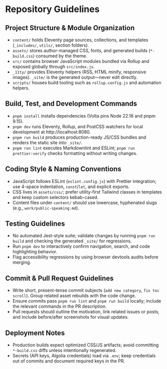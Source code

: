 # Repository Guidelines

## Project Structure & Module Organization

- `content/` holds Eleventy page sources, collections, and templates (`_includes/`, `utils/`, section folders).
- `assets/` stores author-managed CSS, fonts, and generated builds (`*-build.css`) consumed by the theme.
- `src/` contains browser JavaScript modules bundled via Rollup and exposed globally through `src/index.js`.
- `_11ty/` provides Eleventy helpers (RSS, HTML minify, responsive images). `_site/` is the generated output—never edit directly.
- `scripts/` houses build tooling such as `rollup.config.js` and automation helpers.

## Build, Test, and Development Commands

- `pnpm install` installs dependencies (Volta pins Node 22.16 and pnpm 9.15).
- `pnpm dev` runs Eleventy, Rollup, and PostCSS watchers for local development at http://localhost:8080.
- `pnpm run build` produces production-ready JS/CSS bundles and renders the static site into `_site/`.
- `pnpm run lint` executes Markdownlint and ESLint; `pnpm run prettier:verify` checks formatting without writing changes.

## Coding Style & Naming Conventions

- JavaScript follows ESLint (`eslint.config.js`) with Prettier integration; use 4-space indentation, `const`/`let`, and explicit exports.
- CSS lives in `assets/css/`; prefer utility-first Tailwind classes in templates and keep custom selectors kebab-cased.
- Content files under `content/` should use lowercase, hyphenated slugs (e.g., `work/public-speaking.md`).

## Testing Guidelines

- No automated Jest-style suite; validate changes by running `pnpm run build` and checking the generated `_site/` for regressions.
- Run `pnpm dev` to interactively confirm navigation, search, and code highlighting behavior.
- Flag accessibility regressions by using browser devtools audits before merging.

## Commit & Pull Request Guidelines

- Write short, present-tense commit subjects (`add new category`, `fix toc scroll`). Group related asset rebuilds with the code change.
- Ensure commits pass `pnpm run lint` and `pnpm run build` locally; include the relevant commands in the PR description.
- Pull requests should outline the motivation, link related issues or posts, and include before/after screenshots for visual updates.

## Deployment Notes

- Production builds expect optimized CSS/JS artifacts; avoid committing `*-build.css` diffs unless intentionally regenerated.
- Secrets (API keys, Algolia credentials) load via `.env`; keep credentials out of commits and document required keys in the PR.
